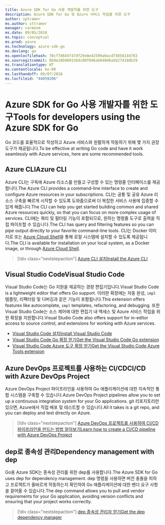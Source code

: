 ```yaml
---
title: Azure SDK for Go 사용 개발자를 위한 도구
description: Azure SDK for Go 및 Azure 서비스 작업을 위한 도구
author: sptramer
ms.author: sttramer
manager: carmonm
ms.date: 09/05/2018
ms.topic: conceptual
ms.prod: azure
ms.technology: azure-sdk-go
ms.devlang: go
ms.openlocfilehash: 70cf7d645f47df29e8e42599a0acd75858144783
ms.sourcegitcommit: 8b9e10b960150dc08f046ab840d6a5627410db29
ms.translationtype: HT
ms.contentlocale: ko-KR
ms.lasthandoff: 09/07/2018
ms.locfileid: "44059206"
---
```

# <a name="tools-for-developers-using-the-azure-sdk-for-go"></a><span data-ttu-id="fa11f-103">Azure SDK for Go 사용 개발자를 위한 도구</span><span class="sxs-lookup"><span data-stu-id="fa11f-103">Tools for developers using the Azure SDK for Go</span></span>

<span data-ttu-id="fa11f-104">Go 코드를 효율적으로 작성하고 Azure 서비스와 원활하게 작동하기 위해 몇 가지 권장 도구가 제공됩니다.</span><span class="sxs-lookup"><span data-stu-id="fa11f-104">To be effective at writing Go code and have it work seamlessly with Azure services, here are some recommended tools.</span></span>

## <a name="azure-cli"></a><span data-ttu-id="fa11f-105">Azure CLI</span><span class="sxs-lookup"><span data-stu-id="fa11f-105">Azure CLI</span></span>

<span data-ttu-id="fa11f-106">Azure CLI는 구독에 Azure 리소스를 만들고 구성할 수 있는 명령줄 인터페이스를 제공합니다.</span><span class="sxs-lookup"><span data-stu-id="fa11f-106">The Azure CLI provides a command-line interface to create and configure Azure resources in your subscriptions.</span></span> <span data-ttu-id="fa11f-107">CLI는 공통 및 공유 Azure 리소스 구축을 빠르게 시작할 수 있도록 도와줌으로써 더 복잡한 서비스 사용에 집중할 수 있게 해줍니다.</span><span class="sxs-lookup"><span data-stu-id="fa11f-107">The CLI can help you get started building common and shared Azure resources quickly, so that you can focus on more complex usage of services.</span></span> <span data-ttu-id="fa11f-108">CLI에는 쿼리 및 필터링 기능이 포함되므로, 원하는 명령줄 도구로 출력을 직접 파이프할 수 있습니다.</span><span class="sxs-lookup"><span data-stu-id="fa11f-108">The CLI has query and filtering features so you can pipe output directly to your favorite command-line tools.</span></span> <span data-ttu-id="fa11f-109">CLI는 Docker 이미지로 또는 [Azure Cloud Shell](https://docs.microsoft.com/azure/cloud-shell/overview)을 통해 로컬 시스템에 설치할 수 있도록 제공됩니다.</span><span class="sxs-lookup"><span data-stu-id="fa11f-109">The CLI is available for installation on your local system, as a Docker image, or through [Azure Cloud Shell](https://docs.microsoft.com/azure/cloud-shell/overview).</span></span>

> [!div class="nextstepaction"]
> [<span data-ttu-id="fa11f-110">Azure CLI 설치</span><span class="sxs-lookup"><span data-stu-id="fa11f-110">Install the Azure CLI</span></span>](/cli/azure/install-azure-cli)

## <a name="visual-studio-code"></a><span data-ttu-id="fa11f-111">Visual Studio Code</span><span class="sxs-lookup"><span data-stu-id="fa11f-111">Visual Studio Code</span></span>

<span data-ttu-id="fa11f-112">Visual Studio Code는 Go 지원을 제공하는 경량 편집기입니다.</span><span class="sxs-lookup"><span data-stu-id="fa11f-112">Visual Studio Code is a lightweight editor that offers Go support.</span></span> <span data-ttu-id="fa11f-113">이러한 확장에는 자동 완성, `impl` 템플릿, 리팩터링 및 디버깅과 같은 기능이 포함됩니다.</span><span class="sxs-lookup"><span data-stu-id="fa11f-113">This extension offers features like autocomplete, `impl` templates, refactoring, and debugging.</span></span> <span data-ttu-id="fa11f-114">또한 Visual Studio Code는 소스 제어에 대한 편집기 내 액세스 및 Azure 서비스 작업을 위한 확장을 지원합니다.</span><span class="sxs-lookup"><span data-stu-id="fa11f-114">Visual Studio Code also offers support for in-editor access to source control, and extensions for working with Azure services.</span></span>

* [<span data-ttu-id="fa11f-115">Visual Studio Code 설치</span><span class="sxs-lookup"><span data-stu-id="fa11f-115">Install Visual Studio Code</span></span>](https://code.visualstudio.com/Download)
* [<span data-ttu-id="fa11f-116">Visual Studio Code Go 확장 얻기</span><span class="sxs-lookup"><span data-stu-id="fa11f-116">Get the Visual Studio Code Go extension</span></span>](https://code.visualstudio.com/docs/languages/go)
* [<span data-ttu-id="fa11f-117">Visual Studio Code Azure 도구 확장 얻기</span><span class="sxs-lookup"><span data-stu-id="fa11f-117">Get the Visual Studio Code Azure Tools extension</span></span>](https://marketplace.visualstudio.com/items?itemName=ms-vscode.vscode-azureextensionpack)

## <a name="cicd-with-azure-devops-project"></a><span data-ttu-id="fa11f-118">Azure DevOps 프로젝트를 사용하는 CI/CD</span><span class="sxs-lookup"><span data-stu-id="fa11f-118">CI/CD with Azure DevOps Project</span></span>

<span data-ttu-id="fa11f-119">Azure DevOps Project 파이프라인을 사용하여 Go 애플리케이션에 대한 지속적인 통합 시스템을 구축할 수 있습니다.</span><span class="sxs-lookup"><span data-stu-id="fa11f-119">Azure DevOps Project pipelines allow you to set up a continuous integration system for your Go applications.</span></span> <span data-ttu-id="fa11f-120">git 리포지토리만 있으면, Azure에서 직접 배포 및 테스트할 수 있습니다.</span><span class="sxs-lookup"><span data-stu-id="fa11f-120">All it takes is a git repo, and you can deploy and test directly on Azure.</span></span>

> [!div class="nextstepaction"]
> [<span data-ttu-id="fa11f-121">Azure DevOps 프로젝트를 사용하여 CI/CD 파이프라인을 만드는 방법 알아보기</span><span class="sxs-lookup"><span data-stu-id="fa11f-121">Learn how to create a CI/CD pipeline with Azure DevOps Project</span></span>](/azure/devops-project/azure-devops-project-go)

## <a name="dependency-management-with-dep"></a><span data-ttu-id="fa11f-122">dep로 종속성 관리</span><span class="sxs-lookup"><span data-stu-id="fa11f-122">Dependency management with dep</span></span>

<span data-ttu-id="fa11f-123">Go용 Azure SDK는 종속성 관리를 위한 dep를 사용합니다.</span><span class="sxs-lookup"><span data-stu-id="fa11f-123">The Azure SDK for Go uses dep for dependency management.</span></span> <span data-ttu-id="fa11f-124">dep 명령을 사용하면 버전 충돌을 피하고 프로젝트가 올바르게 작동하는지 확인하여 Go 애플리케이션에 대한 벤더 요구 사항을 끌어올 수 있습니다.</span><span class="sxs-lookup"><span data-stu-id="fa11f-124">The dep command allows you to pull and vendor requirements for your Go application, avoiding version conflicts and ensuring that your project works correctly.</span></span>

> [!div class="nextstepaction"]
> [<span data-ttu-id="fa11f-125">dep 종속성 관리자 얻기</span><span class="sxs-lookup"><span data-stu-id="fa11f-125">Get the dep dependency manager</span></span>](https://github.com/golang/dep)
